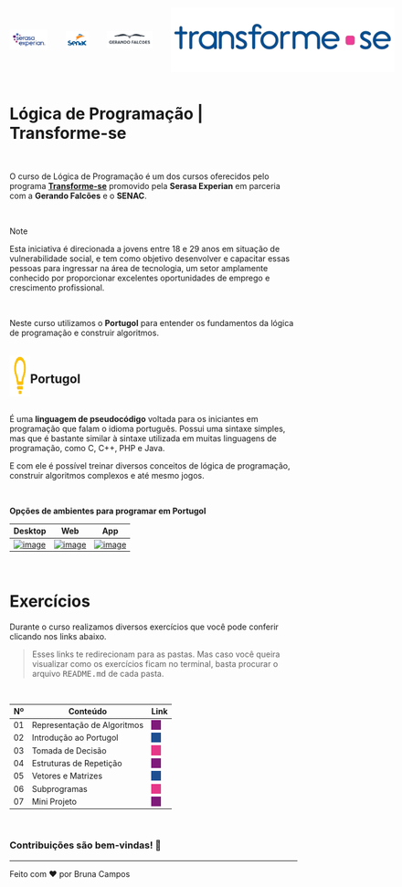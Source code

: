 
<div style="display: flex; gap: 2rem; align-items: center;">
    <img src="./Images/serasaexperian-logo.png" alt="" width="13%" align="center"/>
    <img src="./Images/senac-logo.png" alt="" width="8%" align="center"/>
    <img src="./Images/gerandofalcoes-logo.png" alt="" width="16%" align="center"/>
    <img src="./Images/transformese-logo.png" alt="" width="500" align="center"/>
</div>


<br>
<h1>Lógica de Programação | Transforme-se</h1>
<br>

O curso de Lógica de Programação é um dos cursos oferecidos pelo programa **[Transforme-se](https://www.serasaexperian.com.br/transforme-se/)** promovido pela **Serasa Experian** em parceria com a **Gerando Falcões** e o **SENAC**.

<br>

> [!NOTE]
Esta iniciativa é direcionada a jovens entre 18 e 29 anos em situação de vulnerabilidade social, e tem como objetivo desenvolver e capacitar essas pessoas para ingressar na área de tecnologia, um setor amplamente conhecido por proporcionar excelentes oportunidades de emprego e crescimento profissional. 

<br>

Neste curso utilizamos o **Portugol** para entender os fundamentos da lógica de programação e construir algoritmos. 

<br>

<div style="display: flex;">
    <img src="./Images/simbolo-portugol.png" alt="" width="36" align="left"/>
    <h2>Portugol</h2>
</div>

<br>

É uma **linguagem de pseudocódigo** voltada para os iniciantes em programação que falam o idioma português. Possui uma sintaxe simples, mas que é bastante similar à sintaxe utilizada em muitas linguagens de programação, como C, C++, PHP e Java. 

E com ele é possível treinar diversos conceitos de lógica de programação, construir algoritmos complexos e até mesmo jogos.

<br>

**Opções de ambientes para programar em Portugol**

|  Desktop  |  Web | App |
| --------- | ---- | --- |
| [![image](https://github.com/user-attachments/assets/3caccfbe-6551-4646-9876-f65fedaf4d93)](https://univali-lite.github.io/Portugol-Studio/) | [![image](https://github.com/user-attachments/assets/081180f6-f261-41e4-8586-62e102a32cfb)](https://portugol.dev) | [![image](https://github.com/user-attachments/assets/77bf707c-50bc-41ad-9032-cc7228a148b7)](https://play.google.com/store/apps/details?id=br.erickweil.portugolweb&hl=pt_BR) |

<br>

# Exercícios
Durante o curso realizamos diversos exercícios que você pode conferir clicando nos links abaixo. 

> Esses links te redirecionam para as pastas. Mas caso você queira visualizar como os exercícios ficam no terminal, basta procurar o arquivo <kbd>README.md</kbd> de cada pasta.

<br>

| Nº    |  Conteúdo  | Link |
| ----  |  --------  | :--: |
| 01    |  Representação de Algoritmos | [<img src="./Images/quadrado1.png" alt="" width="60%" align="center" style="display: flex;"/>](./Activities/1-Representacao_de_Algoritmos) |
| 02    |  Introdução ao Portugol | [<img src="./Images/quadrado2.png" alt="" width="60%" align="center" style="display: flex;"/>](./Activities/2-Introducao_ao_Portugol) |
| 03    |  Tomada de Decisão | [<img src="./Images/quadrado3.png" alt=""  width="60%" align="center" style="display: flex;"/>](./Activities/3-Tomada_de_Decisao) |
| 04    |  Estruturas de Repetição  | [<img src="./Images/quadrado1.png" alt="" width="60%" align="center" style="display: flex;"/>](./Activities/4-Estruturas_de_Repeticao) |
| 05    |  Vetores e Matrizes | [<img src="./Images/quadrado2.png" alt=""  width="60%" align="center" style="display: flex;"/>](./Activities/5-Vetores_e_Matrizes) |
| 06    |  Subprogramas | [<img src="./Images/quadrado3.png" alt=""  width="60%" align="center" style="display: flex;"/>](./Activities/6-Subprogramas) |
| 07    |  Mini Projeto | [<img src="./Images/quadrado1.png" alt=""  width="60%" align="center" style="display: flex;"/>](./Activities/7-Mini_Projeto) |

<br>

### Contribuições são bem-vindas! 🤗
---
Feito com ❤ por Bruna Campos
